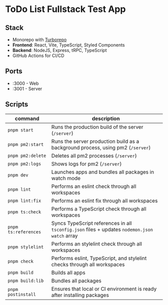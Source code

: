 # ToDo List Fullstack Test App

## Stack
- Monorepo with [Turborepo](https://turborepo.dev/)
- **Frontend**: React, Vite, TypeScript, Styled Components
- **Backend**: NodeJS, Express, tRPC, TypeScript
- GitHub Actions for CI/CD

## Ports
-  :3000 - Web
-  :3001 - Server

## Scripts

| command                      | description                                                                                     |
|------------------------------|-------------------------------------------------------------------------------------------------|
| `pnpm start`                 | Runs the production build of the server (`/server`)                                             |
| `pnpm pm2:start`             | Runs the server production build as a background process, using pm2 (`/server`)                 |
| `pnpm pm2:delete`            | Deletes all pm2 processes (`/server`)                                                           |
| `pnpm pm2:logs`              | Shows logs for pm2 (`/server`)                                                                  |
| `pnpm dev`                   | Launches apps and bundles all packages in watch mode                                            |
| `pnpm lint`                  | Performs an eslint check through all workspaces                                                 |
| `pnpm lint:fix`              | Performs an eslint fix through all workspaces                                                   |
| `pnpm ts:check`              | Performs a TypeScript check through all workspaces                                              |
| `pnpm ts:references`         | Syncs TypeScript references in all `tsconfig.json` files + updates `nodemon.json` `watch` array |
| `pnpm stylelint`             | Performs an stylelint check through all workspaces                                              |
| `pnpm check`                 | Performs eslint, TypeScript, and stylelint checks through all workspaces                        |
| `pnpm build`                 | Builds all apps                                                                                 |
| `pnpm build:lib`             | Bundles all packages                                                                            |
| `pnpm postinstall`           | Ensures that local or CI environment is ready after installing packages                         |
